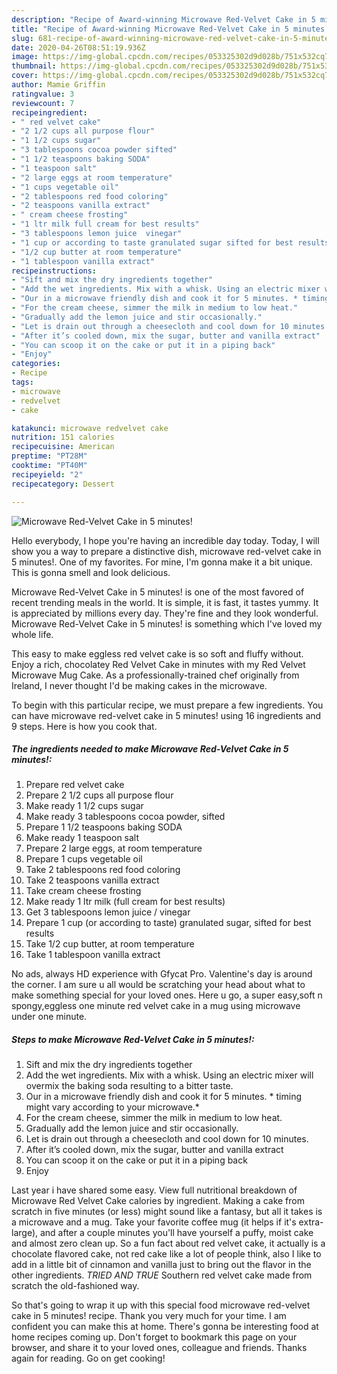 ```yaml
---
description: "Recipe of Award-winning Microwave Red-Velvet Cake in 5 minutes!"
title: "Recipe of Award-winning Microwave Red-Velvet Cake in 5 minutes!"
slug: 681-recipe-of-award-winning-microwave-red-velvet-cake-in-5-minutes
date: 2020-04-26T08:51:19.936Z
image: https://img-global.cpcdn.com/recipes/053325302d9d028b/751x532cq70/microwave-red-velvet-cake-in-5-minutes-recipe-main-photo.jpg
thumbnail: https://img-global.cpcdn.com/recipes/053325302d9d028b/751x532cq70/microwave-red-velvet-cake-in-5-minutes-recipe-main-photo.jpg
cover: https://img-global.cpcdn.com/recipes/053325302d9d028b/751x532cq70/microwave-red-velvet-cake-in-5-minutes-recipe-main-photo.jpg
author: Mamie Griffin
ratingvalue: 3
reviewcount: 7
recipeingredient:
- " red velvet cake"
- "2 1/2 cups all purpose flour"
- "1 1/2 cups sugar"
- "3 tablespoons cocoa powder sifted"
- "1 1/2 teaspoons baking SODA"
- "1 teaspoon salt"
- "2 large eggs at room temperature"
- "1 cups vegetable oil"
- "2 tablespoons red food coloring"
- "2 teaspoons vanilla extract"
- " cream cheese frosting"
- "1 ltr milk full cream for best results"
- "3 tablespoons lemon juice  vinegar"
- "1 cup or according to taste granulated sugar sifted for best results"
- "1/2 cup butter at room temperature"
- "1 tablespoon vanilla extract"
recipeinstructions:
- "Sift and mix the dry ingredients together"
- "Add the wet ingredients. Mix with a whisk. Using an electric mixer will overmix the baking soda resulting to a bitter taste."
- "Our in a microwave friendly dish and cook it for 5 minutes. * timing might vary according to your microwave.*"
- "For the cream cheese, simmer the milk in medium to low heat."
- "Gradually add the lemon juice and stir occasionally."
- "Let is drain out through a cheesecloth and cool down for 10 minutes."
- "After it’s cooled down, mix the sugar, butter and vanilla extract"
- "You can scoop it on the cake or put it in a piping back"
- "Enjoy"
categories:
- Recipe
tags:
- microwave
- redvelvet
- cake

katakunci: microwave redvelvet cake 
nutrition: 151 calories
recipecuisine: American
preptime: "PT28M"
cooktime: "PT40M"
recipeyield: "2"
recipecategory: Dessert

---
```



![Microwave Red-Velvet Cake in 5 minutes!](https://img-global.cpcdn.com/recipes/053325302d9d028b/751x532cq70/microwave-red-velvet-cake-in-5-minutes-recipe-main-photo.jpg)

Hello everybody, I hope you're having an incredible day today. Today, I will show you a way to prepare a distinctive dish, microwave red-velvet cake in 5 minutes!. One of my favorites. For mine, I'm gonna make it a bit unique. This is gonna smell and look delicious.

Microwave Red-Velvet Cake in 5 minutes! is one of the most favored of recent trending meals in the world. It is simple, it is fast, it tastes yummy. It is appreciated by millions every day. They're fine and they look wonderful. Microwave Red-Velvet Cake in 5 minutes! is something which I've loved my whole life.

This easy to make eggless red velvet cake is so soft and fluffy without. Enjoy a rich, chocolatey Red Velvet Cake in minutes with my Red Velvet Microwave Mug Cake. As a professionally-trained chef originally from Ireland, I never thought I&#39;d be making cakes in the microwave.


To begin with this particular recipe, we must prepare a few ingredients. You can have microwave red-velvet cake in 5 minutes! using 16 ingredients and 9 steps. Here is how you cook that.

<!--inarticleads1-->

##### The ingredients needed to make Microwave Red-Velvet Cake in 5 minutes!:

1. Prepare  red velvet cake
1. Prepare 2 1/2 cups all purpose flour
1. Make ready 1 1/2 cups sugar
1. Make ready 3 tablespoons cocoa powder, sifted
1. Prepare 1 1/2 teaspoons baking SODA
1. Make ready 1 teaspoon salt
1. Prepare 2 large eggs, at room temperature
1. Prepare 1 cups vegetable oil
1. Take 2 tablespoons red food coloring
1. Take 2 teaspoons vanilla extract
1. Take  cream cheese frosting
1. Make ready 1 ltr milk (full cream for best results)
1. Get 3 tablespoons lemon juice / vinegar
1. Prepare 1 cup (or according to taste) granulated sugar, sifted for best results
1. Take 1/2 cup butter, at room temperature
1. Take 1 tablespoon vanilla extract


No ads, always HD experience with Gfycat Pro. Valentine&#39;s day is around the corner. I am sure u all would be scratching your head about what to make something special for your loved ones. Here u go, a super easy,soft n spongy,eggless one minute red velvet cake in a mug using microwave under one minute. 

<!--inarticleads2-->

##### Steps to make Microwave Red-Velvet Cake in 5 minutes!:

1. Sift and mix the dry ingredients together
1. Add the wet ingredients. Mix with a whisk. Using an electric mixer will overmix the baking soda resulting to a bitter taste.
1. Our in a microwave friendly dish and cook it for 5 minutes. * timing might vary according to your microwave.*
1. For the cream cheese, simmer the milk in medium to low heat.
1. Gradually add the lemon juice and stir occasionally.
1. Let is drain out through a cheesecloth and cool down for 10 minutes.
1. After it’s cooled down, mix the sugar, butter and vanilla extract
1. You can scoop it on the cake or put it in a piping back
1. Enjoy


Last year i have shared some easy. View full nutritional breakdown of Microwave Red Velvet Cake calories by ingredient. Making a cake from scratch in five minutes (or less) might sound like a fantasy, but all it takes is a microwave and a mug. Take your favorite coffee mug (it helps if it&#39;s extra-large), and after a couple minutes you&#39;ll have yourself a puffy, moist cake and almost zero clean up. So a fun fact about red velvet cake, it actually is a chocolate flavored cake, not red cake like a lot of people think, also I like to add in a little bit of cinnamon and vanilla just to bring out the flavor in the other ingredients. *TRIED AND TRUE* Southern red velvet cake made from scratch the old-fashioned way. 

So that's going to wrap it up with this special food microwave red-velvet cake in 5 minutes! recipe. Thank you very much for your time. I am confident you can make this at home. There's gonna be interesting food at home recipes coming up. Don't forget to bookmark this page on your browser, and share it to your loved ones, colleague and friends. Thanks again for reading. Go on get cooking!
